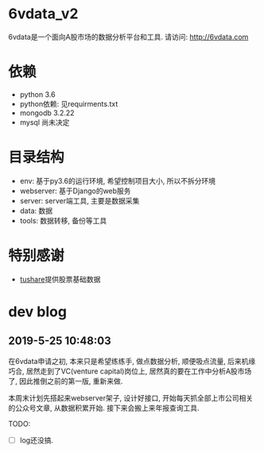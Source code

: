 # 6vdata_v2
6vdata是一个面向A股市场的数据分析平台和工具.
请访问: http://6vdata.com

# 依赖

* python 3.6
* python依赖: 见requirments.txt
* mongodb 3.2.22
* mysql 尚未决定

# 目录结构

* env: 基于py3.6的运行环境, 希望控制项目大小, 所以不拆分环境
* webserver: 基于Django的web服务
* server: server端工具, 主要是数据采集
* data: 数据
* tools: 数据转移, 备份等工具

# 特别感谢

* [tushare](https://tushare.pro/)提供股票基础数据


# dev blog

## 2019-5-25 10:48:03
在6vdata申请之初, 本来只是希望练练手, 做点数据分析, 顺便吸点流量, 后来机缘巧合, 居然走到了VC(venture capital)岗位上, 居然真的要在工作中分析A股市场了, 因此推倒之前的第一版, 重新来做.

本周末计划先搭起来webserver架子, 设计好接口, 开始每天抓全部上市公司相关的公众号文章, 从数据积累开始.
接下来会搬上来年报查询工具.

TODO:

- [ ] log还没搞.